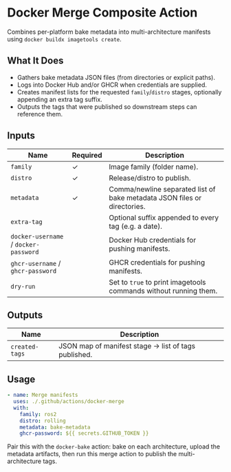 # Docker Merge Composite Action

Combines per-platform bake metadata into multi-architecture manifests using `docker buildx imagetools create`.

## What It Does
- Gathers bake metadata JSON files (from directories or explicit paths).
- Logs into Docker Hub and/or GHCR when credentials are supplied.
- Creates manifest lists for the requested `family`/`distro` stages, optionally appending an extra tag suffix.
- Outputs the tags that were published so downstream steps can reference them.

## Inputs
| Name | Required | Description |
| --- | --- | --- |
| `family` | ✓ | Image family (folder name). |
| `distro` | ✓ | Release/distro to publish. |
| `metadata` | ✓ | Comma/newline separated list of bake metadata JSON files or directories. |
| `extra-tag` |  | Optional suffix appended to every tag (e.g. a date). |
| `docker-username` / `docker-password` |  | Docker Hub credentials for pushing manifests. |
| `ghcr-username` / `ghcr-password` |  | GHCR credentials for pushing manifests. |
| `dry-run` |  | Set to `true` to print imagetools commands without running them. |

## Outputs
| Name | Description |
| --- | --- |
| `created-tags` | JSON map of manifest stage → list of tags published. |

## Usage
```yaml
- name: Merge manifests
  uses: ./.github/actions/docker-merge
  with:
    family: ros2
    distro: rolling
    metadata: bake-metadata
    ghcr-password: ${{ secrets.GITHUB_TOKEN }}
```

Pair this with the `docker-bake` action: bake on each architecture, upload the metadata artifacts, then run this merge action to publish the multi-architecture tags.
